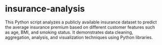 # insurance-analysis
This Python script analyzes a publicly available insurance dataset to predict the average insurance premium based on different customer features such as age, BMI, and smoking status. It demonstrates data cleaning, aggregation, analysis, and visualization techniques using Python libraries. 
